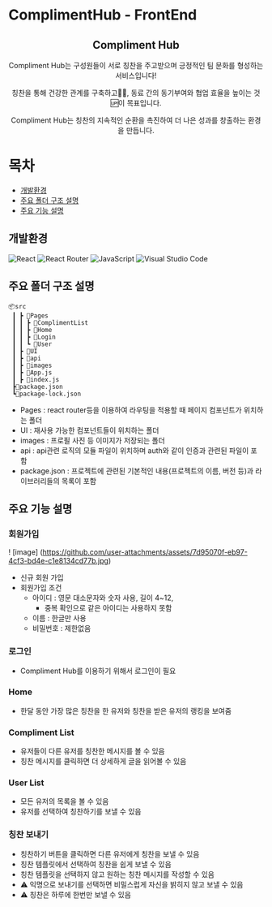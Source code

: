 # ComplimentHub - FrontEnd
<div align="center">
<h2>Compliment Hub</h2>
Compliment Hub는 구성원들이 서로 칭찬을 주고받으며 긍정적인 팀 문화를 형성하는 서비스입니다!

칭찬을 통해 건강한 관계를 구축하고💪🏻, 동료 간의 동기부여와 협업 효율을 높이는 것🆙이 목표입니다. 

Compliment Hub는 칭찬의 지속적인 순환을 촉진하여 더 나은 성과를 창출하는 환경을 만듭니다.

</div>

# 목차
- [개발환경](#개발환경) 
- [주요 폴더 구조 설명](#주요-폴더-구조-설명)
- [주요 기능 설명](#주요-기능-설명)

## 개발환경
![React](https://img.shields.io/badge/react-%2320232a.svg?style=for-the-badge&logo=react&logoColor=%2361DAFB) ![React Router](https://img.shields.io/badge/React_Router-CA4245?style=for-the-badge&logo=react-router&logoColor=white) ![JavaScript](https://img.shields.io/badge/javascript-%23323330.svg?style=for-the-badge&logo=javascript&logoColor=%23F7DF1E) ![Visual Studio Code](https://img.shields.io/badge/Visual%20Studio%20Code-0078d7.svg?style=for-the-badge&logo=visual-studio-code&logoColor=white)


## 주요 폴더 구조 설명
```
📦src
 ┃ ┣ 📂Pages
 ┃ ┃ ┣ 📂ComplimentList
 ┃ ┃ ┣ 📂Home
 ┃ ┃ ┣ 📂Login
 ┃ ┃ ┗ 📂User
 ┃ ┣ 📂UI
 ┃ ┣ 📂api
 ┃ ┣ 📂images
 ┃ ┣ 📜App.js
 ┃ ┣ 📜index.js
 ┣📜package.json
 ┗📜package-lock.json

 ```
- Pages : react router등을 이용하여 라우팅을 적용할 때 페이지 컴포넌트가 위치하는 폴더
- UI : 재사용 가능한 컴포넌트들이 위치하는 폴더
- images : 프로필 사진 등 이미지가 저장되는 폴더
- api : api관련 로직의 모듈 파일이 위치하며 auth와 같이 인증과 관련된 파일이 포함
- package.json : 프로젝트에 관련된 기본적인 내용(프로젝트의 이름, 버전 등)과 라이브러리들의 목록이 포함

## 주요 기능 설명
### 회원가입 
! [image] (https://github.com/user-attachments/assets/7d95070f-eb97-4cf3-bd4e-c1e8134cd77b.jpg)
- 신규 회원 가입
- 회원가입 조건
    - 아이디 : 영문 대소문자와 숫자 사용, 길이 4~12, 
        - 중복 확인으로 같은 아이디는 사용하지 못함
    - 이름 : 한글만 사용
    - 비밀번호 : 제한없음

### 로그인
- Compliment Hub를 이용하기 위해서 로그인이 필요
### Home
- 한달 동안 가장 많은 칭찬을 한 유저와 칭찬을 받은 유저의 랭킹을 보여줌
### Compliment List
- 유저들이 다른 유저를 칭찬한 메시지를 볼 수 있음
- 칭찬 메시지를 클릭하면 더 상세하게 글을 읽어볼 수 있음
### User List
- 모든 유저의 목록을 볼 수 있음
- 유저를 선택하여 칭찬하기를 보낼 수 있음

### 칭찬 보내기
- 칭찬하기 버튼을 클릭하면 다른 유저에게 칭찬을 보낼 수 있음
- 칭찬 템플릿에서 선택하여 칭찬을 쉽게 보낼 수 있음
- 칭찬 템플릿을 선택하지 않고 원하는 칭찬 메시지를 작성할 수 있음
- ⚠️ 익명으로 보내기를 선택하면 비밀스럽게 자신을 밝히지 않고 보낼 수 있음
- ⚠️ 칭찬은 하루에 한번만 보낼 수 있음

